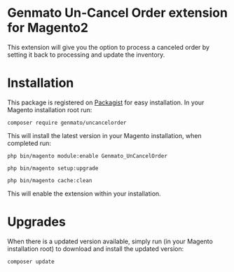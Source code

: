 Genmato Un-Cancel Order extension for Magento2
====

This extension will give you the option to process a canceled order by setting it back to processing and update the inventory.

Installation
====

This package is registered on [Packagist](https://packagist.org/packages/) for easy installation. In your Magento installation root run:

`composer require genmato/uncancelorder`

This will install the latest version in your Magento installation, when completed run:

```
php bin/magento module:enable Genmato_UnCancelOrder

php bin/magento setup:upgrade

php bin/magento cache:clean
```

This will enable the extension within your installation.

Upgrades
====

When there is a updated version available, simply run (in your Magento installation root) to download and install the updated version:

`composer update`

